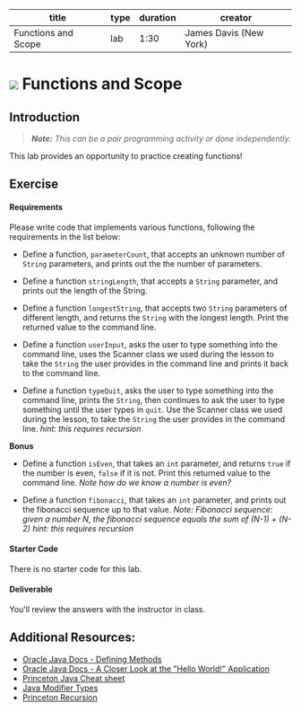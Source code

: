 title | type | duration | creator
----- | ---- | -------- | -------
Functions and Scope | lab | 1:30 | James Davis (New York)


# ![](https://ga-dash.s3.amazonaws.com/production/assets/logo-9f88ae6c9c3871690e33280fcf557f33.png) Functions and Scope

## Introduction

> ***Note:*** _This can be a pair programming activity or done independently._

This lab provides an opportunity to practice creating functions!

## Exercise

#### Requirements

Please write code that implements various functions, following the requirements in the list below:

- Define a function, `parameterCount`, that accepts an unknown number of `String` parameters, and prints out the the number of parameters.

- Define a function `stringLength`, that accepts a `String` parameter, and prints out the length of the String.

- Define a function `longestString`, that accepts two `String` parameters of different length, and returns the `String` with the longest length. Print the returned value to the command line.

- Define a function `userInput`, asks the user to type something into the command line, uses the Scanner class we used during the lesson to take the `String` the user provides in the command line and prints it back to the command line.

- Define a function `typeQuit`, asks the user to type something into the command line, prints the `String`, then continues to ask the user to type something until the user types in `quit`. Use the Scanner class we used during the lesson, to take the `String` the user provides in the command line.
*hint: this requires recursion*

**Bonus**

- Define a function `isEven`, that takes an `int` parameter, and returns `true` if the number is even, `false` if it is not. Print this returned value to the command line. *Note how do we know a number is even?*

- Define a function `fibonacci`, that takes an `int` parameter, and prints out the fibonacci sequence up to that value.
*Note: Fibonacci sequence: given a number N, the fibonacci sequence equals the sum of (N-1) + (N-2)*
*hint: this requires recursion*

#### Starter Code

There is no starter code for this lab.

#### Deliverable

You'll review the answers with the instructor in class.

## Additional Resources:
- [Oracle Java Docs - Defining Methods](https://docs.oracle.com/javase/tutorial/java/javaOO/methods.html)
- [Oracle Java Docs - A Closer Look at the "Hello World!" Application](https://docs.oracle.com/javase/tutorial/getStarted/application/)
- [Princeton Java Cheat sheet](http://introcs.cs.princeton.edu/java/11cheatsheet/)
- [Java Modifier Types](http://www.tutorialspoint.com/java/java_modifier_types.htm)
- [Princeton Recursion](http://introcs.cs.princeton.edu/java/23recursion/)

